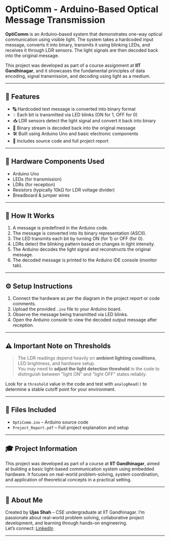 # OptiComm - Arduino-Based Optical Message Transmission

**OptiComm** is an Arduino-based system that demonstrates one-way optical communication using visible light. The system takes a hardcoded input message, converts it into binary, transmits it using blinking LEDs, and receives it through LDR sensors. The light signals are then decoded back into the original message.

This project was developed as part of a course assignment at **IIT Gandhinagar**, and it showcases the fundamental principles of data encoding, signal transmission, and decoding using light as a medium.

---

## 📌 Features

- 🔠 Hardcoded text message is converted into binary format
- 💡 Each bit is transmitted via LED blinks (ON for 1, OFF for 0)
- 📥 LDR sensors detect the light signal and convert it back into binary
- 🔁 Binary stream is decoded back into the original message
- 🛠 Built using Arduino Uno and basic electronic components
- 📄 Includes source code and full project report

---

## 🧰 Hardware Components Used

- Arduino Uno
- LEDs (for transmission)
- LDRs (for reception)
- Resistors (typically 10kΩ for LDR voltage divider)
- Breadboard & jumper wires

---

## 🚀 How It Works

1. A message is predefined in the Arduino code.
2. The message is converted into its binary representation (ASCII).
3. The LED transmits each bit by turning ON (for 1) or OFF (for 0).
4. LDRs detect the blinking pattern based on changes in light intensity.
5. The Arduino decodes the light signal and reconstructs the original message.
6. The decoded message is printed to the Arduino IDE console (monitor tab).

---

## ⚙️ Setup Instructions

1. Connect the hardware as per the diagram in the project report or code comments.
2. Upload the provided `.ino` file to your Arduino board.
3. Observe the message being transmitted via LED blinks.
4. Open the Arduino console to view the decoded output message after reception.

---

## ⚠️ Important Note on Thresholds

> The LDR readings depend heavily on **ambient lighting conditions**, LED brightness, and hardware setup.  
> You may need to **adjust the light detection threshold** in the code to distinguish between "light ON" and "light OFF" states reliably.

Look for a `threshold` value in the code and test with `analogRead()` to determine a stable cutoff point for your environment.

---

## 📁 Files Included

- `OptiComm.ino` – Arduino source code
- `Project_Report.pdf` – Full project explanation and setup

---

## 🎓 Project Information

This project was developed as part of a course at **IIT Gandhinagar**, aimed at building a basic light-based communication system using embedded hardware. It focuses on real-world problem-solving, system coordination, and application of theoretical concepts in a practical setting.

---

## 🤝 About Me

Created by **Ujas Shah** – CSE undergraduate at IIT Gandhinagar. I’m passionate about real-world problem solving, collaborative project development, and learning through hands-on engineering.  
Let’s connect: [LinkedIn](https://www.linkedin.com/in/your-profile)

---
